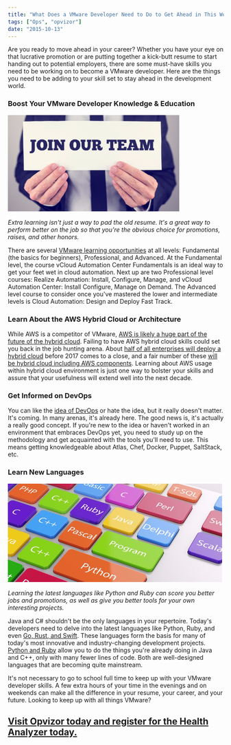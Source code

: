 ```yaml
---
title: "What Does a VMware Developer Need to Do to Get Ahead in This World?"
tags: ["Ops", "opvizor"]
date: "2015-10-13"
---
```


Are you ready to move ahead in your career? Whether you have your eye on that lucrative promotion or are putting together a kick-butt resume to start handing out to potential employers, there are some must-have skills you need to be working on to become a VMware developer. Here are the things you need to be adding to your skill set to stay ahead in the development world.

### Boost Your VMware Developer Knowledge & Education

![vmware developer](/images/blog/wpid-725d2c70cb154cc0909bd053e465c564.jpg)

_Extra learning isn't just a way to pad the old resume. It's a great way to perform better on the job so that you're the obvious choice for promotions, raises, and other honors._

There are several [VMware learning opportunities](http://mylearn.vmware.com/mgrReg/plan.cfm?plan=47954&ui=www_edu#vRealizeAutomation "VMware learning opportunities")[](http://mylearn.vmware.com/mgrReg/plan.cfm?plan=47954&ui=www_edu#vRealizeAutomation) at all levels: Fundamental (the basics for beginners), Professional, and Advanced. At the Fundamental level, the course vCloud Automation Center Fundamentals is an ideal way to get your feet wet in cloud automation. Next up are two Professional level courses: Realize Automation: Install, Configure, Manage, and vCloud Automation Center: Install Configure, Manage on Demand. The Advanced level course to consider once you've mastered the lower and intermediate levels is Cloud Automation: Design and Deploy Fast Track.

### Learn About the AWS Hybrid Cloud or Architecture

While AWS is a competitor of VMware, [AWS is likely a huge part of the future of the hybrid cloud](http://www.businessinsider.com/amazon-web-services-market-share-2014-6 "AWS is likely a huge part of the future of the hybrid cloud"). Failing to have AWS hybrid cloud skills could set you back in the job hunting arena. About [half of all enterprises will deploy a hybrid cloud](http://searchaws.techtarget.com/essentialguide/Explore-hybrid-cloud-computings-uses-and-best-practices "half of all enterprises will deploy a hybrid cloud") before 2017 comes to a close, and a fair number of these [will be hybrid cloud including AWS components](http://www.datacenterknowledge.com/archives/2015/05/28/gartner-aws-pulls-further-ahead-in-iaas-cloud-market/ "will be hybrid cloud including AWS components"). Learning about AWS usage within hybrid cloud environment is just one way to bolster your skills and assure that your usefulness will extend well into the next decade.

### Get Informed on DevOps

You can like the [idea of DevOps](http://theagileadmin.com/what-is-devops/ "idea of DevOps") or hate the idea, but it really doesn't matter. It's coming. In many arenas, it's already here. The good news is, it's actually a really good concept. If you're new to the idea or haven't worked in an environment that embraces DevOps yet, you need to study up on the methodology and get acquainted with the tools you'll need to use. This means getting knowledgeable about Atlas, Chef, Docker, Puppet, SaltStack, etc.

### Learn New Languages

![tools for the vmware developer](/images/blog/wpid-8953fbaa06994d8f920598d5f42ab7d2.jpg)

_Learning the latest languages like Python and Ruby can score you better jobs and promotions, as well as give you better tools for your own interesting projects._

Java and C# shouldn't be the only languages in your repertoire. Today's developers need to delve into the latest languages like Python, Ruby, and even [Go, Rust, and Swift](http://blog.udacity.com/2015/05/3-new-programming-languages-know.html "Go, Rust, and Swift"). These languages form the basis for many of today's most innovative and industry-changing development projects. [Python and Ruby](http://reliscore.com/blog/why-every-programmer-should-learn-python-or-ruby/ "Python and Ruby") allow you to do the things you're already doing in Java and C++, only with many fewer lines of code. Both are well-designed languages that are becoming quite mainstream.

It's not necessary to go to school full time to keep up with your VMware developer skills. A few extra hours of your time in the evenings and on weekends can make all the difference in your resume, your career, and your future. Looking to keep up with all things VMware?

## **[Visit Opvizor today and register for the Health Analyzer today.](https://www.opvizor.com/register/ "Visit Opvizor today and register for the Health Analyzer today.")**
